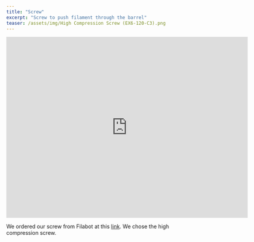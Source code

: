```yaml
---
title: "Screw"
excerpt: "Screw to push filament through the barrel"
teaser: /assets/img/High Compression Screw (EX6-120-C3).png
---
```


<iframe src="https://myhub.autodesk360.com/ue2fc2baa/shares/public/SH512d4QTec90decfa6e5537ee3cc0eaec4d?mode=embed" width="640" height="480" allowfullscreen="true" webkitallowfullscreen="true" mozallowfullscreen="true"  frameborder="0"></iframe>

We ordered our screw from Filabot at this [link](https://www.filabot.com/products/ex6-extruder-screws). We chose the high compression screw.
